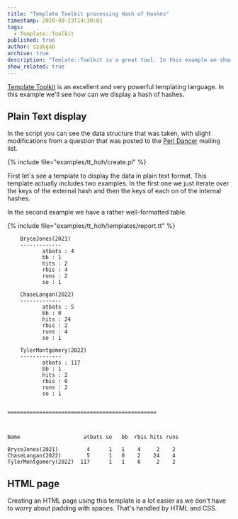 ```yaml
---
title: "Template Toolkit processing Hash of Hashes"
timestamp: 2020-08-23T14:30:01
tags:
  - Template::Toolkit
published: true
author: szabgab
archive: true
description: "Temlate::Toolkit is a great tool. In this example we show to use it in two differnt ways to display a hash of hashes."
show_related: true
---
```



[Template Toolkit](/template-toolkit) is an excellent and very powerful templating language.
In this example we'll see how can we display a hash of hashes.


## Plain Text display

In the script you can see the data structure that was taken, with slight modifications from a question that was posted
to the [Perl Dancer](http://perldancer.org/) mailing list.

{% include file="examples/tt_hoh/create.pl" %}

First let's see a template to display the data in plain text format. This template actually includes two examples. In the first
one we just iterate over the keys of the external hash and then the keys of each on of the internal hashes.


In the second example we have a rather well-formatted table.

{% include file="examples/tt_hoh/templates/report.tt" %}

```
    BryceJones(2021)
    -------------
           atbats : 4
           bb : 1
           hits : 2
           rbis : 4
           runs : 2
           so : 1

    ChaseLangan(2022)
    -------------
           atbats : 5
           bb : 0
           hits : 24
           rbis : 2
           runs : 4
           so : 1

    TylerMontgomery(2022)
    -------------
           atbats : 117
           bb : 1
           hits : 2
           rbis : 0
           runs : 2
           so : 1


===============================================



Name                    atbats so   bb  rbis hits runs

BryceJones(2021)         4      1   1    4     2    2
ChaseLangan(2022)        5      1   0    2    24    4
TylerMontgomery(2022)  117      1   1    0     2    2
```

## HTML page

Creating an HTML page using this template is a lot easier as we don't have to worry about padding with spaces.
That's handled by HTML and CSS.



